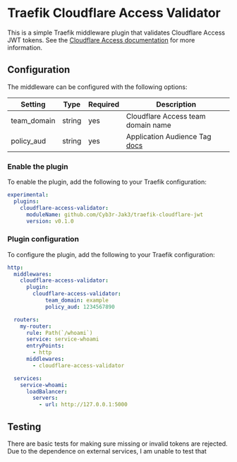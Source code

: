 # Traefik Cloudflare Access Validator

This is a simple Traefik middleware plugin that validates Cloudflare Access JWT tokens. See the [Cloudflare Access documentation](https://developers.cloudflare.com/cloudflare-one/identity/authorization-cookie/validating-json/) for more information.


## Configuration

The middleware can be configured with the following options:

| **Setting** | **Type** | **Required** | **Description**                                                                                                                                   |
|-------------|----------|--------------|---------------------------------------------------------------------------------------------------------------------------------------------------|
| team_domain | string   | yes          | Cloudflare Access team domain name                                                                                                                |
| policy_aud  | string   | yes          | Application Audience Tag [docs](https://developers.cloudflare.com/cloudflare-one/identity/authorization-cookie/validating-json/#get-your-aud-tag) |


### Enable the plugin

To enable the plugin, add the following to your Traefik configuration:

```yaml
experimental:
  plugins:
    cloudflare-access-validator:
      moduleName: github.com/Cyb3r-Jak3/traefik-cloudflare-jwt
      version: v0.1.0
```

### Plugin configuration

To configure the plugin, add the following to your Traefik configuration:

```yaml
http:
  middlewares:
    cloudflare-access-validator:
      plugin:
        cloudflare-access-validator:
            team_domain: example
            policy_aud: 1234567890

  routers:
    my-router:
      rule: Path(`/whoami`)
      service: service-whoami
      entryPoints:
        - http
      middlewares:
        - cloudflare-access-validator

  services:
    service-whoami:
      loadBalancer:
        servers:
          - url: http://127.0.0.1:5000
```

## Testing

There are basic tests for making sure missing or invalid tokens are rejected. Due to the dependence on external services, I am unable to test that 